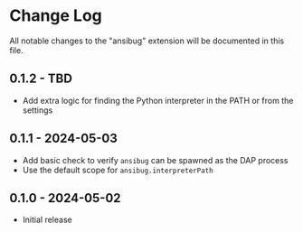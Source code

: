 # Change Log

All notable changes to the "ansibug" extension will be documented in this file.

## 0.1.2 - TBD

+ Add extra logic for finding the Python interpreter in the PATH or from the settings

## 0.1.1 - 2024-05-03

+ Add basic check to verify `ansibug` can be spawned as the DAP process
+ Use the default scope for `ansibug.interpreterPath`

## 0.1.0 - 2024-05-02

+ Initial release